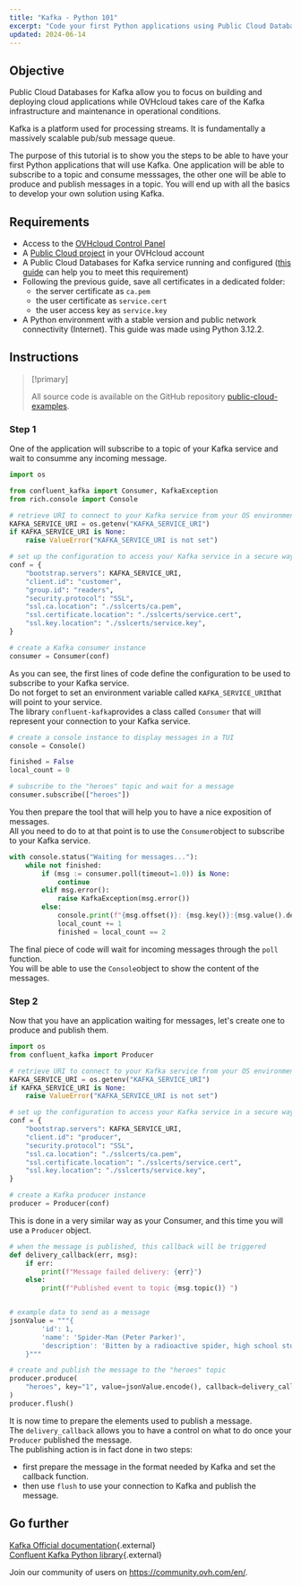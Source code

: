 ```yaml
---
title: "Kafka - Python 101"
excerpt: "Code your first Python applications using Public Cloud Databases for Kafka"
updated: 2024-06-14
---
```

 
## Objective

Public Cloud Databases for Kafka allow you to focus on building and deploying cloud applications while OVHcloud takes care of the Kafka infrastructure and maintenance in operational conditions.  

Kafka is a platform used for processing streams. It is fundamentally a massively scalable pub/sub message queue.

The purpose of this tutorial is to show you the steps to be able to have your first Python applications that will use Kafka. 
One application will be able to subscribe to a topic and consume messsages, the other one will be able to produce and publish messages in a topic.
You will end up with all the basics to develop your own solution using Kafka. 


## Requirements

- Access to the [OVHcloud Control Panel](https://www.ovh.com/auth/?action=gotomanager&from=https://www.ovh.co.uk/&ovhSubsidiary=GB)
- A [Public Cloud project](https://www.ovhcloud.com/en-gb/public-cloud/) in your OVHcloud account
- A Public Cloud Databases for Kafka service running and configured ([this guide](/pages/public_cloud/public_cloud_databases/kafka_02_getting_started) can help you to meet this requirement)
- Following the previous guide, save all certificates in a dedicated folder: 
    - the server certificate as ```ca.pem```
    - the user certificate as ```service.cert```
    - the user access key as ```service.key```
- A Python environment with a stable version and public network connectivity (Internet). This guide was made using Python 3.12.2.

  
## Instructions

> [!primary]
>
> All source code is available on the GitHub repository [public-cloud-examples](https://github.com/ovh/public-cloud-examples/tree/main/databases-analytics/databases/kafka-basics/python).
>


### Step 1

One of the application will subscribe to a topic of your Kafka service and wait to consumme any incoming message.  

```python
import os

from confluent_kafka import Consumer, KafkaException
from rich.console import Console

# retrieve URI to connect to your Kafka service from your OS environment variables
KAFKA_SERVICE_URI = os.getenv("KAFKA_SERVICE_URI")
if KAFKA_SERVICE_URI is None:
    raise ValueError("KAFKA_SERVICE_URI is not set")

# set up the configuration to access your Kafka service in a secure way
conf = {
    "bootstrap.servers": KAFKA_SERVICE_URI,
    "client.id": "customer",
    "group.id": "readers",
    "security.protocol": "SSL",
    "ssl.ca.location": "./sslcerts/ca.pem",
    "ssl.certificate.location": "./sslcerts/service.cert",
    "ssl.key.location": "./sslcerts/service.key",
}

# create a Kafka consumer instance
consumer = Consumer(conf)
```

As you can see, the first lines of code define the configuration to be used to subscribe to your Kafka service.  
Do not forget to set an environment variable called ```KAFKA_SERVICE_URI```that will point to your service.  
The library ```confluent-kafka```provides a class called ```Consumer``` that will represent your connection to your Kafka service.

```Python
# create a console instance to display messages in a TUI
console = Console()

finished = False
local_count = 0

# subscribe to the "heroes" topic and wait for a message
consumer.subscribe(["heroes"])
```

You then prepare the tool that will help you to have a nice exposition of messages.  
All you need to do to at that point is to use the ```Consumer```object to subscribe to your Kafka service.

```Python
with console.status("Waiting for messages..."):
    while not finished:
        if (msg := consumer.poll(timeout=1.0)) is None:
            continue
        elif msg.error():
            raise KafkaException(msg.error())
        else:
            console.print(f"{msg.offset()}: {msg.key()}:{msg.value().decode()}\n\n")
            local_count += 1
            finished = local_count == 2
```

The final piece of code will wait for incoming messages through the ```poll``` function.  
You will be able to use the ```Console```object to show the content of the messages.
  
### Step 2
  
Now that you have an application waiting for messages, let's create one to produce and publish them.

```Python 
import os
from confluent_kafka import Producer

# retrieve URI to connect to your Kafka service from your OS environment variables
KAFKA_SERVICE_URI = os.getenv("KAFKA_SERVICE_URI")
if KAFKA_SERVICE_URI is None:
    raise ValueError("KAFKA_SERVICE_URI is not set")

# set up the configuration to access your Kafka service in a secure way
conf = {
    "bootstrap.servers": KAFKA_SERVICE_URI,
    "client.id": "producer",
    "security.protocol": "SSL",
    "ssl.ca.location": "./sslcerts/ca.pem",
    "ssl.certificate.location": "./sslcerts/service.cert",
    "ssl.key.location": "./sslcerts/service.key",
}

# create a Kafka producer instance
producer = Producer(conf)
```

This is done in a very similar way as your Consumer, and this time you will use a ```Producer``` object.  

```Python
# when the message is published, this callback will be triggered
def delivery_callback(err, msg):
    if err:
        print(f"Message failed delivery: {err}")
    else:
        print(f"Published event to topic {msg.topic()} ")


# example data to send as a message
jsonValue = """{
        'id': 1,
        'name': 'Spider-Man (Peter Parker)',
        'description': 'Bitten by a radioactive spider, high school student Peter Parker gained the speed, strength and powers of a spider. Adopting the name Spider-Man, Peter hoped to start a career using his new abilities. Taught that with great power comes great responsibility, Spidey has vowed to use his powers to help people.',
    }"""

# create and publish the message to the "heroes" topic
producer.produce(
    "heroes", key="1", value=jsonValue.encode(), callback=delivery_callback
)
producer.flush()
```

It is now time to prepare the elements used to publish a message.  
The ```delivery_callback``` allows you to have a control on what to do once your ```Producer``` published the message.  
The publishing action is in fact done in two steps:
- first prepare the message in the format needed by Kafka and set the callback function.
- then use ```flush``` to use your connection to Kafka and publish the message.

## Go further
  
[Kafka Official documentation](https://kafka.apache.org/documentation/){.external}  
[Confluent Kafka Python library](https://github.com/confluentinc/confluent-kafka-python){.external}  

Join our community of users on <https://community.ovh.com/en/>.
